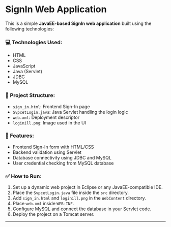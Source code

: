 # SignIn Web Application

This is a simple **JavaEE-based SignIn web application** built using the following technologies:

### 💻 Technologies Used:
- HTML
- CSS
- JavaScript
- Java (Servlet)
- JDBC
- MySQL

### 📁 Project Structure:
- `sign_in.html`: Frontend Sign-In page
- `SvpcetLogin.java`: Java Servlet handling the login logic
- `web.xml`: Deployment descriptor
- `loginill.png`: Image used in the UI

### 🚀 Features:
- Frontend Sign-In form with HTML/CSS
- Backend validation using Servlet
- Database connectivity using JDBC and MySQL
- User credential checking from MySQL database

### ✅ How to Run:
1. Set up a dynamic web project in Eclipse or any JavaEE-compatible IDE.
2. Place the `SvpcetLogin.java` file inside the `src` directory.
3. Add `sign_in.html` and `loginill.png` in the `WebContent` directory.
4. Place `web.xml` inside `WEB-INF`.
5. Configure MySQL and connect the database in your Servlet code.
6. Deploy the project on a Tomcat server.

---

